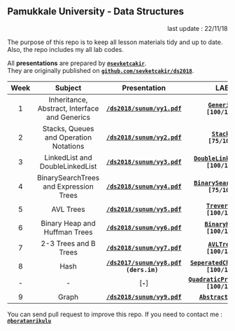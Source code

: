 ## Pamukkale University - Data Structures

<p align="right"> 
	last update : 22/11/18
</p>

The purpose of this repo is to keep all lesson materials tidy and up to date.  
Also, the repo includes my all lab codes.

All **presentations** are prepared by [**`@sevketcakir`**](https://github.com/sevketcakir).  
They are originally published on [**`github.com/sevketcakir/ds2018`**](https://github.com/sevketcakir/ds2018). 

| Week | Subject | Presentation | LAB |
|:----:|:-------:|:-----:|:---:|
| 1 | Inheritance, Abstract, Interface and Generics | [**`/ds2018/sunum/vy1.pdf`**](https://github.com/sevketcakir/ds2018/blob/master/sunum/vy1.pdf) | [**`Generics`**](/_data/lab/generics/)<br>**`[100/100]`** |
| 2 | Stacks, Queues and Operation Notations | [**`/ds2018/sunum/vy2.pdf`**](https://github.com/sevketcakir/ds2018/blob/master/sunum/vy2.pdf) | [**`Stacks`**](/_data/lab/stacks/)<br>**`[75/100]`** |
| 3 | LinkedList and DoubleLinkedList | [**`/ds2018/sunum/vy3.pdf`**](https://github.com/sevketcakir/ds2018/blob/master/sunum/vy3.pdf) | [**`DoubleLinkedList`**](/_data/lab/double_linked_list/)<br>**`[100/100]`** |
| 4 | BinarySearchTrees and Expression Trees | [**`/ds2018/sunum/vy4.pdf`**](https://github.com/sevketcakir/ds2018/blob/master/sunum/vy4.pdf) | [**`BinarySearchTree`**](/_data/lab/binary_search_tree/)<br>**`[75/100]`** |
| 5 | AVL Trees | [**`/ds2018/sunum/vy5.pdf`**](https://github.com/sevketcakir/ds2018/blob/master/sunum/vy5.pdf) | [**`Treversal`**](/_data/lab/traversal/)<br>**`[100/100]`** |
| 6 | Binary Heap and Huffman Trees | [**`/ds2018/sunum/vy6.pdf`**](https://github.com/sevketcakir/ds2018/blob/master/sunum/vy6.pdf) | [**`BinaryHeap`**](/_data/lab/binary_heap/)<br>**`[100/100]`** |
| 7 | 2-3 Trees and B Trees | [**`/ds2018/sunum/vy7.pdf`**](https://github.com/sevketcakir/ds2018/blob/master/sunum/vy7.pdf) | [**`AVLTrees`**](/_data/lab/avl_trees/)<br>**`[100/100]`** |
| 8 | Hash | [**`/ds2017/sunum/vy8.pdf`**](https://ders.im/dokuman/veri-yapilari-ozetleme-fonksiyonlari-hashing-8.-hafta)<br>**`(ders.im) `** | [**`SeperatedChainHash`**](/_data/lab/seperated_chain_hash/)<br>**`[100/100]`** |
| - | - | [**`-`**] | [**`QuadraticProbeHashh`**](/_data/lab/quadratic_probe_hash/)<br>**`[100/100]`** |
| 9 | Graph | [**`/ds2018/sunum/vy9.pdf`**](https://github.com/sevketcakir/ds2018/blob/master/sunum/vy9.pdf) | [**`AbstractGraph`**](/_data/lab/abstract_graph) |

You can send pull request to improve this repo. If you need to contact me : [**`@boratanrikulu`**](https://t.me/boratanrikulu)
